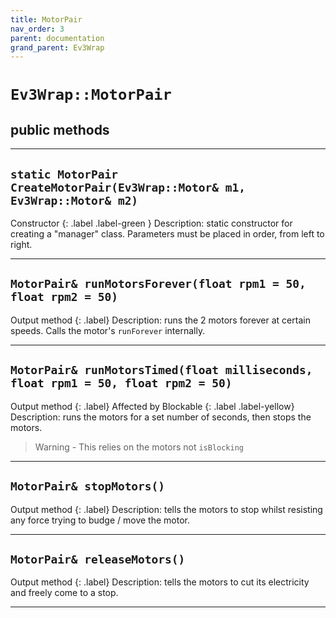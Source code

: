 ```yaml
---
title: MotorPair
nav_order: 3
parent: documentation
grand_parent: Ev3Wrap
---
```


# `Ev3Wrap::MotorPair`
## public methods
---
## `static MotorPair CreateMotorPair(Ev3Wrap::Motor& m1, Ev3Wrap::Motor& m2)`
Constructor 
{: .label .label-green }
Description: static constructor for creating a "manager" class. Parameters must be placed in order, from left to right.

---

## `MotorPair& runMotorsForever(float rpm1 = 50, float rpm2 = 50)`
Output method
{: .label}
Description: runs the 2 motors forever at certain speeds. Calls the motor's `runForever` internally.

---

## `MotorPair& runMotorsTimed(float milliseconds, float rpm1 = 50, float rpm2 = 50)`
Output method
{: .label}
Affected by Blockable
{: .label .label-yellow}
Description: runs the motors for a set number of seconds, then stops the motors.
>   Warning - This relies on the motors not `isBlocking`

---

## `MotorPair& stopMotors()`
Output method
{: .label}
Description: tells the motors to stop whilst resisting any force trying to budge / move the motor.

---

## `MotorPair& releaseMotors()`
Output method
{: .label}
Description: tells the motors to cut its electricity and freely come to a stop.

---